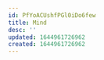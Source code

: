 ```yaml
---
id: PfYoACUshfPGl0iDo6few
title: Mind
desc: ''
updated: 1644961726962
created: 1644961726962
---
```


